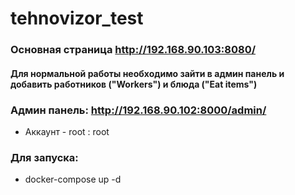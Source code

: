 # tehnovizor_test
### Основная страница http://192.168.90.103:8080/
#### Для нормальной работы необходимо зайти в админ панель и добавить работников ("Workers") и блюда ("Eat items")
### Админ панель: http://192.168.90.102:8000/admin/
- Аккаунт - root : root

### Для запуска:
- docker-compose up -d